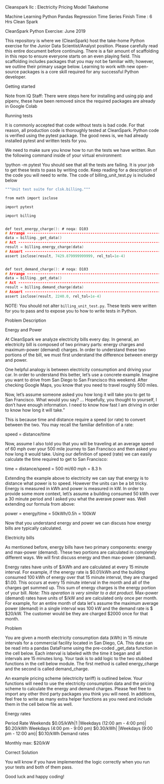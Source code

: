 Cleanspark llc : Electricity Pricing Model Takehome

Machine Learning
Python
Pandas
Regression
Time Series
Finish Time :
6 Hrs
Clean Spark


CleanSpark Python Exercise: June 2019

This repository is where we (CleanSpark) host the take-home Python exercise for the Junior Data Scientist/Analyst position. Please carefully read this entire document before continuing. There is a fair amount of scaffolding in this repo to ensure everyone starts on an even playing field. This scaffolding includes packages that you may not be familiar with; however, we outline their primary usage below. Learning to work with new open-source packages is a core skill required for any successful Python developer.


Getting started

Note from IQ Staff: There were steps here for installing and using
pip and pipenv, these have been removed since the required packages
are already in Google Colab

Running tests

It is commonly accepted that code without tests is bad code. For that reason, all production code is thoroughly tested at CleanSpark. Python code is verified using the pytest package. The good news is, we had already installed pytest and written tests for you.

We need to make sure you know how to run the tests we have written. Run the following command inside of your virtual environment:

!python -m pytest
You should see that all the tests are failing. It is your job to get these tests to pass by writing code. Keep reading for a description of the code you will need to write. The code of billing_unit_test.py is included below

```c
"""Unit test suite for clsk.billing."""

from math import isclose

import pytest

import billing


def test_energy_charge(): # noqa: D103
# Arrange ----------------------------------------------------------------
data = billing._get_data()
# Act --------------------------------------------------------------------
result = billing.energy_charge(data)
# Assert -----------------------------------------------------------------
assert isclose(result, 7429.879999999999, rel_tol=1e-4)


def test_demand_charge(): # noqa: D103
# Arrange ----------------------------------------------------------------
data = billing._get_data()
# Act --------------------------------------------------------------------
result = billing.demand_charge(data)
# Assert -----------------------------------------------------------------
assert isclose(result, 2240.0, rel_tol=1e-4)
```

NOTE: You should not alter ```billing_unit_test.py```. These tests were written for you to pass and to expose you to how to write tests in Python.


Problem Description


Energy and Power

At CleanSpark we analyze electricity bills every day. In general, an electricity bill is composed of two primary parts: energy charges and maximum-power (demand) charges. In order to understand these two portions of the bill, we must first understand the difference between energy and power.

One helpful analogy is between electricity consumption and driving your car. In order to understand this better, let’s use a concrete example. Imagine you want to drive from San Diego to San Francisco this weekend. After checking Google Maps, you know that you need to travel roughly 500 miles.

Now, let’s assume someone asked you how long it will take you to get to San Francisco. What would you say? … Hopefully, you thought to yourself, I don’t have enough information. I need to know how fast I am driving in order to know how long it will take.”

This is because time and distance require a speed (or rate) to convert between the two. You may recall the familiar definition of a rate:


speed = distance/time
 

Now, assume I also told you that you will be traveling at an average speed of 60 mph over your 500 mile journey to San Francisco and then asked you how long it would take. Using our definition of speed (rate) we can easily calculate the time required to get to San Francisco:

time = distance/speed = 500 mi/60 mph = 8.3 h

Extending the example above to electricity we can say that energy is to distance what power is to speed. However the units can be a bit tricky. Energy is measured in kWh and power is measured in kW. In order to provide some more context, let\’s assume a building consumed 50 kWh over a 30 minute period and I asked you what the averave power was. Well extending our formula from above:

power = energy/time = 50kWh/0.5h = 100kW

Now that you understand energy and power we can discuss how energy bills are typically calculated.


Electricity bills

As mentioned before, energy bills have two primary components: energy and max-power (demand). These two portions are calculated in completely different ways. We will first discuss energy and then max-power (demand).

Energy rates have units of $/kWh and are calculated at every 15 minute interval. For example, if the energy rate is 
$0.01/kWh and the building consumed 100 kWh of energy over that 15 minute interval, they are charged $1.00. This occurs at every 15 minute interval in the month and all of the charges get summed up. This sum of energy charges is the energy portion of your bill. *Note: This operation is very similar to a dot product.* Max-power (demand) rates have units of 
$/kW and are calculated only once per month. For example, for an entire month of data let\'s assume the maximum average power (demand) in a single interval was 100 kW and the demand rate is 
$
$20/kW. The customer would be they are charged \$2000 once for that month.


Problem

You are given a month electricity consumption data (kWh) in 15 minute intervals for a commercial facility located in San Diego, CA. This data can be read into a pandas DataFrame using the pre-coded _get_data function in the cell below. Each interval is labeled with the time it began and all intervals are 15 minutes long. Your task is to add logic to the two stubbed functions in the cell below module. The first method is called energy_charge and the second is called demand_charge.

An example pricing scheme (electricity tariff) is outlined below. Your functions will need to use the electricity consumption data and the pricing scheme to calculate the energy and demand charges. Please feel free to import any other third party packages you think you will need. In additions, feel free to write as many extra helper functions as you need and include them in the cell below file as well.


Energy rates

Period	Rate
Weekends	\$0.05/kWh|1 |Weekdays (12:00 am - 4:00 pm)| \$0.20/kWh
Weekdays (4:00 pm - 9:00 pm)	\$0.30/kWh| |Weekdays (9:00 pm - 12:00 am)| \$0.10/kWh
Demand rates

Monthly max: \$20/kW


Correct Solution

You will know if you have implemented the logic correctly when you run your tests and both of them pass.

Good luck and happy coding!
